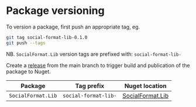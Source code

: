 # Package versioning

To version a package, first push an appropriate tag, eg.

```bash
git tag social-format-lib-0.1.0
git push --tags
```

NB. `SocialFormat.Lib` version tags are prefixed with: `social-format-lib-`

Create a [release](https://github.com/instantiator/presence/releases) from the main branch to trigger build and publication of the package to Nuget.

| Package            | Tag prefix           | Nuget location                                                       |
| ------------------ | -------------------- | -------------------------------------------------------------------- |
| `SocialFormat.Lib` | `social-format-lib-` | [SocialFormat.Lib](https://www.nuget.org/packages/SocialFormat.Lib/) |
